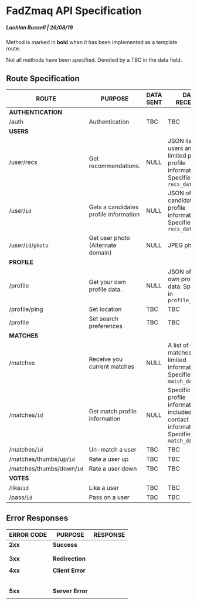 # FadZmaq API Specification

##### Lachlan Russell | 26/08/19

Method is marked in **bold** when it has been implemented as a template route. 

Not all methods have been specified. Denoted by a TBC in the data field.

## Route Specification

| ROUTE                     | PURPOSE                               | DATA SENT | DATA RECEIVED                                                | METHOD     |
| ------------------------- | ------------------------------------- | --------- | ------------------------------------------------------------ | ---------- |
| **AUTHENTICATION**        |                                       |           |                                                              |            |
| /auth                     | Authentication                        | TBC       | TBC                                                          | POST       |
| **USERS**                 |                                       |           |                                                              |            |
| /user/recs                | Get recommendations.                  | NULL      | JSON list of users and their limited public profile information. Specified in `recs_data.py` | **GET**    |
| /user/`id`                | Gets a candidates profile information | NULL      | JSON of candidates profile information. Specified in `recs_data.py` | **GET**    |
| /user/`id`/`photo`        | Get user photo (Alternate domain)     | NULL      | JPEG photo                                                   | GET        |
| **PROFILE**               |                                       |           |                                                              |            |
| /profile                  | Get your own profile data.            | NULL      | JSON of users own profile data. Specified in `profile_data.py` | **GET**    |
| /profile/ping             | Set location                          | TBC       | TBC                                                          | POST       |
| /profile                  | Set search preferences                | TBC       | TBC                                                          | POST       |
| **MATCHES**               |                                       |           |                                                              |            |
| /matches                  | Receive you current matches           | NULL      | A list of users matches with limited information. Specified in `match_data.py` | **GET**    |
| /matches/`id`​             | Get match profile information         | NULL      | Specific match profile information with included contact information. Specified in `match_data.py` | **GET**    |
| /matches/`id`             | Un-match a user                       | TBC       | TBC                                                          | **DELETE** |
| /matches/thumbs/up/`id`   | Rate a user up                        | TBC       | TBC                                                          | POST       |
| /matches/thumbs/down/`id` | Rate a user down                      | TBC       | TBC                                                          | POST       |
| **VOTES**                 |                                       |           |                                                              |            |
| /like/`id`                | Like a user                           | TBC       | TBC                                                          | **POST**   |
| /pass/`id`                | Pass on a user                        | TBC       | TBC                                                          | **POST**   |

## Error Responses

| ERROR CODE | PURPOSE          | RESPONSE |
| ---------- | ---------------- | -------- |
| **2xx**    | **Success**      |          |
|            |                  |          |
|            |                  |          |
| **3xx**    | **Redirection**  |          |
|            |                  |          |
| **4xx**    | **Client Error** |          |
|            |                  |          |
|            |                  |          |
|            |                  |          |
|            |                  |          |
|            |                  |          |
| **5xx**    | **Server Error** |          |
|            |                  |          |



